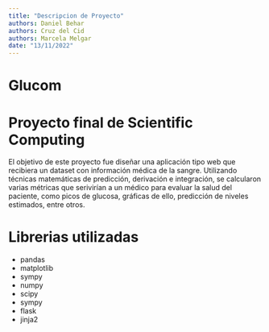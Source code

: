 ```yaml
---
title: "Descripcion de Proyecto"
authors: Daniel Behar 
authors: Cruz del Cid
authors: Marcela Melgar
date: "13/11/2022"
---
```


# Glucom
# Proyecto final de Scientific Computing

El objetivo de este proyecto fue diseñar una aplicación tipo web que recibiera un dataset con información médica de la sangre. Utilizando técnicas matemáticas de predicción, derivación e integración, se calcularon varias métricas que serivirían a un médico para evaluar la salud del paciente, como picos de glucosa, gráficas de ello, predicción de niveles estimados, entre otros.

# Librerias utilizadas
  * pandas
  * matplotlib
  * sympy
  * numpy
  * scipy
  * sympy
  * flask
  * jinja2
